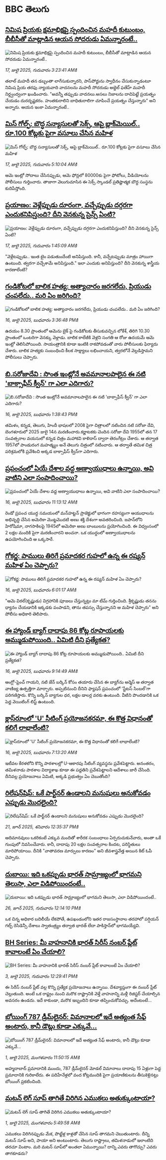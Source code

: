 # BBC తెలుగు## [నిమిష ప్రియకు క్షమాభిక్షపై స్పందించిన మహదీ కుటుంబం, బీబీసీతో మాట్లాడిన ఆయన సోదరుడు ఏమన్నారంటే.. ](https://www.bbc.com/telugu/articles/c0j4yl7e3gqo?at_campaign=githubrss)![నిమిష ప్రియకు క్షమాభిక్షపై స్పందించిన మహదీ కుటుంబం, బీబీసీతో మాట్లాడిన ఆయన సోదరుడు ఏమన్నారంటే.. ](https://ichef.bbci.co.uk/ace/ws/240/cpsprodpb/0075/live/41b1daf0-62ab-11f0-b1b9-2b94c1f6d9f3.jpg)_17, జులై 2025, గురువారం 3:23:41 AMకి_తలాల్ మహదీ తన డబ్బంతా లాగేసుకున్నారని, పాస్‌పోర్టును స్వాధీనం చేసుకున్నాడంటూ నిమిష ప్రియ తరఫు న్యాయవాది వాదనలను మహదీ సోదరుడు అబ్దెల్ ఫతేహ్ మహదీ నిర్ద్వంద్వంగా ఖండించారు. "అవన్నీ తప్పుడు వాదనలు.అసలు నిజాలను దాచిపెట్టే ప్రయత్నం చేయడం దురదృష్టకరం. హంతకురాలిని బాధితురాలిగా చూపించే ప్రయత్నం చేస్తున్నారు" అని అన్నారు. ఆయన ఇంకా ఏమన్నారంటే..## [మిస్ గోల్ఫ్: బౌద్ధ సన్యాసులతో సెక్స్, ఆపై బ్లాక్‌మెయిల్.. రూ.100 కోట్లకు పైగా వసూలు చేసిన మహిళ](https://www.bbc.com/telugu/articles/c6281n5z9eeo?at_campaign=githubrss)![మిస్ గోల్ఫ్: బౌద్ధ సన్యాసులతో సెక్స్, ఆపై బ్లాక్‌మెయిల్.. రూ.100 కోట్లకు పైగా వసూలు చేసిన మహిళ](https://ichef.bbci.co.uk/ace/ws/240/cpsprodpb/ed9b/live/54adec10-6252-11f0-b903-f515e3045d80.jpg)_17, జులై 2025, గురువారం 5:10:04 AMకి_ఆమె ఇంట్లో సోదాలు చేసినప్పుడు, ఆమె ఫోన్లలో 80000కు పైగా ఫోటోలు, వీడియోలను పోలీసులు గుర్తించారు. తాజాగా వెలుగుచూసిన ఈ సెక్స్ స్కాండల్ ప్రతిష్టాత్మక బౌద్ధ సంస్థను కుదిపేస్తోంది.## [ప్రయాణం: వెళ్లేప్పుడు దూరంగా, వచ్చేప్పుడు దగ్గరగా ఎందుకనిపిస్తుంది? దీని వెనకున్న సైన్స్ ఏంటి?](https://www.bbc.com/telugu/articles/c0l4y727n1jo?at_campaign=githubrss)![ప్రయాణం: వెళ్లేప్పుడు దూరంగా, వచ్చేప్పుడు దగ్గరగా ఎందుకనిపిస్తుంది? దీని వెనకున్న సైన్స్ ఏంటి?](https://ichef.bbci.co.uk/ace/ws/240/cpsprodpb/054c/live/6957c010-62b0-11f0-8e78-11023c48a856.png)_17, జులై 2025, గురువారం 1:45:09 AMకి_"వెళ్లేటప్పుడు.. ఇంత టైం పడుతుందేంటి అనిపిస్తుంది. కానీ, వచ్చేటప్పుడు మాత్రం హాయిగా ఉంటుంది. త్వరగా వచ్చేశామే అనిపిస్తుంది." ఇలా ఎందుకు అనిపిస్తుంది? దీని వెనకున్న శాస్త్రీయ కారణాలేంటి?## [గండికోటలో బాలిక హత్య: అత్యాచారం జరగలేదు,  ప్రియుడు చంపలేదు.. మరి ఏం జరిగింది?](https://www.bbc.com/telugu/articles/crk6v77zjgpo?at_campaign=githubrss)![గండికోటలో బాలిక హత్య: అత్యాచారం జరగలేదు,  ప్రియుడు చంపలేదు.. మరి ఏం జరిగింది?](https://ichef.bbci.co.uk/ace/ws/240/cpsprodpb/30e3/live/cd78d3d0-6257-11f0-9f17-ef93543be849.jpg)_16, జులై 2025, బుధవారం 3:36:48 PMకి_ఉదయం 8.30 ప్రాంతంలో ఆమెను బైక్ పై గండికోటకు తీసుకువచ్చిన లోకేశ్, తిరిగి 10.30 ప్రాంతంలో ఒంటరిగా వెనక్కు వెళ్లాడు.  బాలిక కాలేజీకి వెళ్లని సంగతి ఆ రోజు ఉదయమే ఆమె ఇంట్లో తెలిసిపోయింది. సాయంత్రానికి కూడా ఇంటికి రాకపోవడంతో వారు పోలీసులకు ఫిర్యాదు చేశారు. బాలిక హత్యకు సంబంధించి కీలక సాక్ష్యాలు లభించాయని, త్వరలోనే వెల్లడిస్తామని పోలీసులు చెప్పారు.## [బి.సరోజాదేవి :  సొంత ఇంట్లోనే అవమానాలపాలైన ఈ నటి  'బాక్సాఫీస్ క్వీన్' గా ఎలా ఎదిగారు? ](https://www.bbc.com/telugu/articles/c4gkyp5d9d3o?at_campaign=githubrss)![బి.సరోజాదేవి :  సొంత ఇంట్లోనే అవమానాలపాలైన ఈ నటి  'బాక్సాఫీస్ క్వీన్' గా ఎలా ఎదిగారు? ](https://ichef.bbci.co.uk/ace/ws/240/cpsprodpb/bffa/live/a5506850-623e-11f0-83d2-4f671b8c1523.jpg)_16, జులై 2025, బుధవారం 1:38:43 PMకి_తమిళం, కన్నడ, తెలుగు, హిందీ భాషలలో 200కి పైగా చిత్రాలలో నటించిన నటి సరోజా దేవి, బెంగళూరులో 2025 జులై 14న మరణించారు.కర్ణాటకకు చెందిన సరోజా దేవి 1955లో తన 17 సంవత్సరాల వయసులో కన్నడ చిత్రం మహాకవి కాళిదాస్ ద్వారా తెరంగేట్రం చేశారు. ఆ తర్వాత 1957లో పాండురంగ మహత్మ్యం అనే తెలుగు చిత్రంలో నటించారు. ఆ తర్వాతే తమిళ చిత్ర పరిశ్రమలోకి ప్రవేశించి అక్కడ బాక్సాఫీస్ క్వీన్‌గా ఎదిగారు.## [ప్రపంచంలో ఏయే దేశాల వద్ద అణ్వాయుధాలు ఉన్నాయి, అవి వాటిని ఎలా సంపాదించాయి? ](https://www.bbc.com/telugu/articles/czjk8k12gzwo?at_campaign=githubrss)![ప్రపంచంలో ఏయే దేశాల వద్ద అణ్వాయుధాలు ఉన్నాయి, అవి వాటిని ఎలా సంపాదించాయి? ](https://ichef.bbci.co.uk/ace/ws/240/cpsprodpb/34e1/live/830eb1b0-621c-11f0-b5c5-012c5796682d.jpg)_16, జులై 2025, బుధవారం 11:13:12 AMకి_రెండో ప్రపంచ యుద్ధ సమయంలో మన్‌హట్టన్ ప్రాజెక్టులో భాగంగా రహస్యంగా ఆయుధాలను అభివృద్ధి చేసిన అమెరికా మొట్టమొదటి అణు శక్తి దేశంగా అవతరించింది. జపాన్‌లోని హిరోషిమా, నాగసాకిలపై 1945లో అమెరికా అణు బాంబులను ప్రయోగించింది. ఈ విధ్వంసంలో 2 లక్షల మందికి పైగా మరణించారని అంచనా. ఒక యుద్ధంలో అణ్వాయుధాలను ఉపయోగించింది ఆ ఒక్కసారే.## [గోకర్ణ: పాములు తిరిగే ప్రమాదకర గుహలో ఉన్న ఈ రష్యన్ మహిళ ఏం చెప్పారు? ](https://www.bbc.com/telugu/articles/c5y7z04eenwo?at_campaign=githubrss)![గోకర్ణ: పాములు తిరిగే ప్రమాదకర గుహలో ఉన్న ఈ రష్యన్ మహిళ ఏం చెప్పారు? ](https://ichef.bbci.co.uk/ace/ws/240/cpsprodpb/5b2b/live/a450d470-6203-11f0-a6b3-9bb41b3712e2.png)_16, జులై 2025, బుధవారం 6:01:17 AMకి_"ఆమె విఠల్(కృష్ణుడు) విగ్రహానికి పూజలు చేస్తున్నట్లు మా టీమ్ గుర్తించింది. శ్రీకృష్ణుడు తనను ధ్యానం చేయడానికి ఇక్కడకు పంపాడని, తాను తపస్సు చేస్తున్నానని ఆ మహిళ చెప్పారు" అని పోలీసు అధికారి తెలిపారు.## [ఈ హ్యాండ్ బ్యాగ్ దాదాపు 86 కోట్ల రూపాయలకు అమ్ముడుపోయింది.. ఏమిటి దీని ప్రత్యేకత? ](https://www.bbc.com/telugu/articles/cdxldveppdpo?at_campaign=githubrss)![ఈ హ్యాండ్ బ్యాగ్ దాదాపు 86 కోట్ల రూపాయలకు అమ్ముడుపోయింది.. ఏమిటి దీని ప్రత్యేకత? ](https://ichef.bbci.co.uk/ace/ws/240/cpsprodpb/b0ed/live/35939bb0-6205-11f0-b5c5-012c5796682d.jpg)_16, జులై 2025, బుధవారం 9:14:49 AMకి_ఆంగ్లో-ఫ్రెంచ్ గాయని, నటి జేన్ బర్కిన్ కోసం తయారు చేసిన ఈ బ్యాగ్‌ను అర్మెస్ ఆ తర్వాత వాణిజ్య ఉత్పత్తిగా మార్చారు. అప్పటినుంచి దీనిని ఫ్యాషన్ ప్రపంచంలో 'స్టేటస్ సింబల్'గా పరిగణిస్తారు. కొన్ని బర్కిన్ బ్యాగుల ధర, లక్షల డాలర్ల వరకు ఉంటుంది. వీటిని పొందడానికి ఒక పెద్ద వెయిటింగ్ లిస్ట్ ఉంటుంది.## [క్లాస్‌రూంలో 'U' సీటింగ్ ప్రయోజనకరమా, ఈ కొత్త విధానంతో కలిగే లాభాలేంటి?](https://www.bbc.com/telugu/articles/c24v24jglz2o?at_campaign=githubrss)![క్లాస్‌రూంలో 'U' సీటింగ్ ప్రయోజనకరమా, ఈ కొత్త విధానంతో కలిగే లాభాలేంటి?](https://ichef.bbci.co.uk/ace/ws/240/cpsprodpb/46ac/live/a239b2b0-619f-11f0-b8a7-b5df5f3cc858.jpg)_16, జులై 2025, బుధవారం 7:13:20 AMకి_ఇటీవల కేరళలోని కొన్ని పాఠశాలల్లో U-ఆకారపు సీటింగ్ వ్యవస్థను ప్రవేశపెట్టారు. అనంతరం, తమిళనాడు పాఠశాల విద్యాశాఖ కూడా ఈ పద్దతిని ప్రవేశపెట్టాలని ఆదేశాలు జారీ చేసింది. దీనివల్ల ప్రయోజనాలు ఏమిటి, అక్కడి ప్రభుత్వం ఏం చెబుతోంది?## [రిలేషన్‌షిప్: ఒకే పార్ట్‌నర్ ఉండాలని మనుషులు అనుకోవడం ఎప్పుడు మొదలైంది?](https://www.bbc.com/telugu/articles/c62d4j0748vo?at_campaign=githubrss)![రిలేషన్‌షిప్: ఒకే పార్ట్‌నర్ ఉండాలని మనుషులు అనుకోవడం ఎప్పుడు మొదలైంది?](https://ichef.bbci.co.uk/ace/ws/240/cpsprodpb/49dd/live/f64ee1d0-4f53-11f0-a872-8baf78f7d38b.jpg)_21, జూన్ 2025, శనివారం 12:35:37 PMకి_ఆదిమానవులు ఒకరికంటే ఎక్కువ మందితో శారీరక సంబంధాలు ఏర్పరుచుకునేవారు, అంతా ఒకే గుంపులో నివసించేవారు. కానీ, దాదాపు 20 లక్షల సంవత్సరాల కిందట, పరిస్థితులు మారిపోయాయి. దీనికి "వాతావరణ మార్పులు కారణం" అని జీవశాస్త్రవేత్త అయిన కిట్ ఓపీ చెప్పారు.## [దుబాయి: ఇది ఒకప్పుడు భారత్ సామ్రాజ్యంలో భాగమని తెలుసా, ఎలా విడిపోయిందంటే..](https://www.bbc.com/telugu/articles/ce83x3rekyyo?at_campaign=githubrss)![దుబాయి: ఇది ఒకప్పుడు భారత్ సామ్రాజ్యంలో భాగమని తెలుసా, ఎలా విడిపోయిందంటే..](https://ichef.bbci.co.uk/ace/ws/240/cpsprodpb/89c1/live/fbe80b80-5282-11f0-809e-059b7ea85131.jpg)_26, జూన్ 2025, గురువారం 12:14:10 PMకి_ఒక చిన్న అధికార బదిలీయే లేకపోతే, ఉపఖండంలోని ఇతర రాజసంస్థానాల తరహాలో  పర్షియన్ గల్ఫ్ రెసిడెన్సీ దేశాలు స్వాతంత్ర్యం తర్వాత భారత్ లేదా పాకిస్తాన్‌లో భాగమయ్యేవి.## [BH Series: మీ వాహనానికి భారత్ సిరీస్ నంబర్ ప్లేట్ కావాలంటే ఏం చేయాలి?](https://www.bbc.com/telugu/articles/c9dg040gzv6o?at_campaign=githubrss)![BH Series: మీ వాహనానికి భారత్ సిరీస్ నంబర్ ప్లేట్ కావాలంటే ఏం చేయాలి?](https://ichef.bbci.co.uk/ace/ws/240/cpsprodpb/c5c0/live/7facfba0-5801-11f0-b5c5-012c5796682d.jpg)_3, జులై 2025, గురువారం 12:29:41 PMకి_ఈ సిరీస్ నంబర్ ప్లేట్ వల్ల కొన్ని ప్రత్యేక ప్రయోజనాలు ఉన్నాయి. దేశవ్యాప్తంగా ఈ నంబర్ ప్లేట్ చెల్లుతుంది. అంటే ఒక రాష్ట్రం నుంచి మరొక రాష్ట్రానికి వెళ్తే వాహనాన్ని మళ్లీ రిజిస్టర్ చేయాల్సిన అవసరం ఉండదు. ఇదే కాకుండా, మరొక ఇబ్బందిని కూడా తప్పించుకోవచ్చు. అదేంటంటే...## [బోయింగ్ 787 డ్రీమ్‌లైనర్: విమానాలలో ఇదే అత్యంత సేఫ్ అంటారు, కానీ డౌట్లు కూడా ఎక్కువే...](https://www.bbc.com/telugu/articles/c8d664g0dz9o?at_campaign=githubrss)![బోయింగ్ 787 డ్రీమ్‌లైనర్: విమానాలలో ఇదే అత్యంత సేఫ్ అంటారు, కానీ డౌట్లు కూడా ఎక్కువే...](https://ichef.bbci.co.uk/ace/ws/240/cpsprodpb/aebe/live/0ad87b80-5674-11f0-95fc-edf89039c20a.jpg)_1, జులై 2025, మంగళవారం 11:50:15 AMకి_అహ్మదాబాద్ ప్రమాదానికి ముందు, 787 డ్రీమ్‌లైనర్ మోడల్ విమానాలు దాదాపు 15 ఏళ్లుగా పెద్ద ప్రమాదానికి గురికాలేదు. ఈ పదిహేనేళ్లలో వంద కోట్లమందికి  పైగా ప్రయాణికులను తీసుకెళ్లినట్లు బోయింగ్ ప్రకటించింది.## [మటన్ లెగ్ సూప్ తాగితే విరిగిన ఎముకలు అతుక్కుంటాయా?](https://www.bbc.com/telugu/articles/c0l4g92j8kzo?at_campaign=githubrss)![మటన్ లెగ్ సూప్ తాగితే విరిగిన ఎముకలు అతుక్కుంటాయా?](https://ichef.bbci.co.uk/ace/ws/240/cpsprodpb/cffe/live/00bf0e40-4f7e-11f0-8c47-237c2e4015f5.jpg)_1, జులై 2025, మంగళవారం 5:49:58 AMకి_ఎముకలు విరిగినప్పుడు మేక, పొట్టేళ్ల కాళ్లతో చేసిన సూప్ తాగమని చెబుతుంటారు. దీన్ని మటన్ సూప్ అని, పాయా అని అంటుంటారు. తెలుగు రాష్ట్రాలు, తమిళనాడులో ఇలాంటిది తరచూ వింటాం. మరి మటన్ సూప్‌లో అంతలా ఏమున్నాయి? దాన్ని ఎవరు తాగొచ్చు? ఎవరు తాగకూడదు?